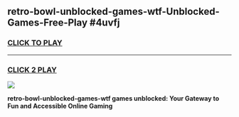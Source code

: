 
## retro-bowl-unblocked-games-wtf-Unblocked-Games-Free-Play #4uvfj
<h3>
<a href="https://us.freeplayer.one?title=retro-bowl-unblocked-games-wtf&ref=9M">CLICK TO PLAY</a></h3>
<hr>

<h3>
<a href="https://us.freeplayer.one?title=retro-bowl-unblocked-games-wtf&ref=9M">CLICK 2 PLAY</a>
  
</h3>

<a href="https://us.freeplayer.one?title=retro-bowl-unblocked-games-wtf&ref=9M"><img src="https://clearcache.store/games.png"></a>


**retro-bowl-unblocked-games-wtf games unblocked: Your Gateway to Fun and Accessible Online Gaming**

